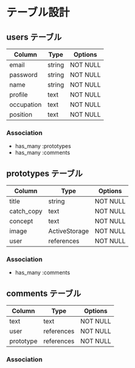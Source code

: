# テーブル設計

## users テーブル

| Column   | Type   | Options     |
| -------- | ------ | ----------- |
| email    | string | NOT NULL    |
| password | string | NOT NULL    |
| name     | string | NOT NULL    |
| profile  | text   | NOT NULL    |
|occupation| text   | NOT NULL    |
| position | text   | NOT NULL    |

### Association

- has_many :prototypes
- has_many :comments

## prototypes テーブル

| Column   | Type          | Options     |
| -------- | ------------- | ----------- |
| title    | string        | NOT NULL    |
|catch_copy| text          | NOT NULL    |
| concept  | text          | NOT NULL    |
| image    | ActiveStorage | NOT NULL    |
| user     | references    | NOT NULL    |

### Association

- has_many :comments

## comments テーブル

| Column    | Type       | Options     |
| --------- | ---------- | ----------- |
| text      | text       | NOT NULL    |
| user      | references | NOT NULL    |
| prototype | references | NOT NULL    |

### Association